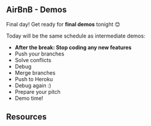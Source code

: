 ## AirBnB - Demos

Final day! Get ready for **final demos** tonight 😊

Today will be the same schedule as intermediate demos:

- **After the break: Stop coding any new features**
- Push your branches
- Solve conflicts
- Debug
- Merge branches
- Push to Heroku
- Debug again :)
- Prepare your pitch
- Demo time!


## Resources
